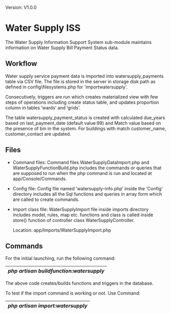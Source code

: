 Version: V1.0.0

#  Water Supply ISS

The Water Supply Information Support System sub-module maintains information on Water Supply Bill Payment Status data.

## Workflow

Water supply service payment data is imported into watersupply_payments table via CSV file. The file is stored in the server in storage disk path as defined in config\\filesystems.php for 'importwatersupply'.

Consecutively, triggers are run which creates materialized view with few steps of operations including create status table, and updates proportion column in tables ‘wards’ and ‘grids’.

The table watersupply_payment_status is created with calculated due_years based on last_payment_date (default value:99) and Match value based on the presence of bin in the system. For buildings with match customer_name, customer_contact are updated.

## Files

-   Command files: Command files WaterSupplyDataImport.php and WaterSupplyFunctionBuild.php includes the commands or queries that are supposed to run when the php command is run and located at app/Console/Commands.
-   Config file: Config file named ‘watersupply-info.php’ inside the ‘Config’ directory includes all the Sql functions and queries in array form which are called to create commands.
-   Import class file: WaterSupplyImport file inside imports directory includes model, rules, map etc. functions and class is called inside store() function of controller class WaterSupplyController.

    Location: app/Imports/WaterSupplyImport.php

## Commands

For the initial launching, run the following command:

| *php artisan buildfunction:watersupply* |
|-----------------------------------------|

The above code creates/builds functions and triggers in the database.

To test if the import command is working or not. Use Command:

| *php artisan import:watersupply* |
|----------------------------------|

